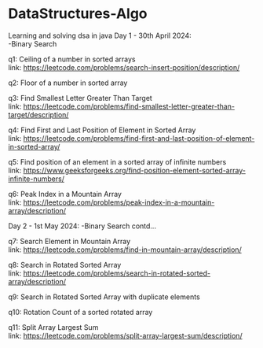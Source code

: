 # DataStructures-Algo
Learning and solving dsa in java
Day 1 - 30th April 2024:  
-Binary Search

q1: Ceiling of a number in sorted arrays  
link: https://leetcode.com/problems/search-insert-position/description/

q2: Floor of a number in sorted array

q3: Find Smallest Letter Greater Than Target  
link: https://leetcode.com/problems/find-smallest-letter-greater-than-target/description/

q4: Find First and Last Position of Element in Sorted Array  
link: https://leetcode.com/problems/find-first-and-last-position-of-element-in-sorted-array/

q5: Find position of an element in a sorted array of infinite numbers  
link: https://www.geeksforgeeks.org/find-position-element-sorted-array-infinite-numbers/

q6: Peak Index in a Mountain Array  
link: https://leetcode.com/problems/peak-index-in-a-mountain-array/description/

Day 2 - 1st May 2024:
-Binary Search contd...

q7: Search Element in Mountain Array  
link: https://leetcode.com/problems/find-in-mountain-array/description/

q8: Search in Rotated Sorted Array  
link: https://leetcode.com/problems/search-in-rotated-sorted-array/description/

q9: Search in Rotated Sorted Array with duplicate elements

q10: Rotation Count of a sorted rotated array

q11: Split Array Largest Sum  
link: https://leetcode.com/problems/split-array-largest-sum/description/
